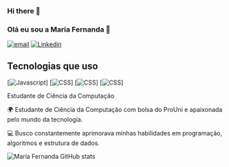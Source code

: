 ### Hi there 👋

### Olá eu sou a Maria Fernanda 👋

[![email](	https://img.shields.io/badge/Gmail-D14836?style=for-the-badge&logo=gmail&logoColor=white)](https://mail.google.com/mail/u/0/?tab=rm&ogbl#inbox)
[![Linkedin](	https://img.shields.io/badge/LinkedIn-0077B5?style=for-the-badge&logo=linkedin&logoColor=white)](https://www.linkedin.com/in/fernanda-dias-4369b81a0/)

## Tecnologias que uso 
[![Javascript](https://img.shields.io/badge/JavaScript-323330?style=for-the-badge&logo=javascript&logoColor=F7DF1E)]
[![CSS](https://img.shields.io/badge/CSS-239120?&style=for-the-badge&logo=css3&logoColor=white)]
[![CSS](https://img.shields.io/badge/HTML-239120?style=for-the-badge&logo=html5&logoColor=white)]
[![CSS](https://img.shields.io/badge/HTML-239120?style=for-the-badge&logo=html5&logoColor=white)]

Estudante de Ciência da Computação

🌍 Estudante de Ciência da Computação com bolsa do ProUni e  apaixonada pelo mundo da tecnologia.

💻 Busco constantemente aprimorava minhas habilidades em programação, algoritmos e estrutura de dados.

![Maria Fernanda GitHub stats](https://github-readme-stats.vercel.app/api?username=mfernandadias&show_icons=true&theme=dracula)
